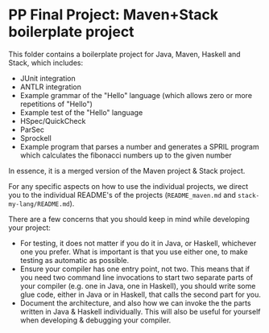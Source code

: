 # PP Final Project: Maven+Stack boilerplate project

This folder contains a boilerplate project for Java, Maven, Haskell and Stack, which includes:

- JUnit integration
- ANTLR integration
- Example grammar of the "Hello" language (which allows zero or more repetitions of "Hello")
- Example test of the "Hello" language
- HSpec/QuickCheck
- ParSec
- Sprockell
- Example program that parses a number and generates a SPRIL program which calculates the fibonacci numbers up to the given number

In essence, it is a merged version of the Maven project & Stack project.

For any specific aspects on how to use the individual projects, we direct you to the individual README's of the projects (`README_maven.md` and `stack-my-lang/README.md`).

There are a few concerns that you should keep in mind while developing your project:

- For testing, it does not matter if you do it in Java, or Haskell, whichever one you prefer. What is important is that you use either one, to make testing as automatic as possible.
- Ensure your compiler has one entry point, not two. This means that if you need two command line invocations to start two separate parts of your compiler (e.g. one in Java, one in Haskell), you should write some glue code, either in Java or in Haskell, that calls the second part for you.
- Document the architecture, and also how we can invoke the the parts written in Java & Haskell individually. This will also be useful for yourself when developing & debugging your compiler.
